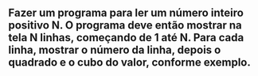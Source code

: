 ## Fazer um programa para ler um número inteiro positivo N. O programa deve então mostrar na tela N linhas, começando de 1 até N. Para cada linha, mostrar o número da linha, depois o quadrado e o cubo do valor, conforme exemplo.



